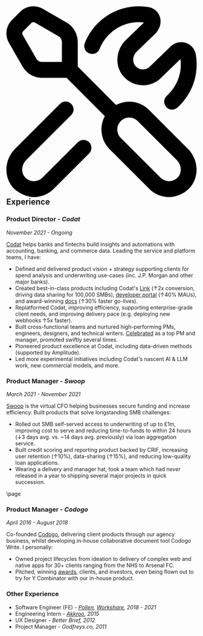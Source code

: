 <h2>
	<svg xmlns="http://www.w3.org/2000/svg" id="Layer_1" data-name="Layer 1" viewBox="0 0 24 24">
	  <path d="m17.979,13.024c-1.119-1.116-2.813-1.318-4.14-.607l-4.832-4.832v-3.086c0-1.013-.545-1.956-1.422-2.462L4.604.318C3.673-.22,2.492-.063,1.73.697L.705,1.724C-.056,2.483-.211,3.665.326,4.596l1.719,2.981h0c.506.878,1.45,1.423,2.462,1.423h3.086l4.826,4.826c-.278.508-.426,1.079-.426,1.674,0,.936.365,1.814,1.028,2.476l5.014,5c.658.656,1.554,1.024,2.48,1.024.985,0,2.088-.521,2.718-1.289,1.126-1.372.976-3.475-.341-4.787l-4.913-4.899ZM3.777,6.579l-1.719-2.982c-.086-.148-.061-.337.061-.459l1.025-1.026c.122-.121.311-.147.46-.061l2.98,1.72c.26.15.422.43.422.729v2.5h-2.5c-.3,0-.579-.161-.729-.421Zm17.91,14.863c-.276.337-.666.534-1.097.556-.421.02-.841-.139-1.142-.438l-5.014-5c-.284-.283-.44-.659-.44-1.06s.157-.776.44-1.06c.294-.293.681-.44,1.067-.44s.772.147,1.066.44l4.914,4.899c.596.595.687,1.518.207,2.103Zm-11.25-4.343c.39.392.389,1.024-.002,1.414l-4.477,4.462c-.658.656-1.553,1.024-2.48,1.024-.881,0-2.088-.521-2.718-1.29-1.125-1.371-.976-3.474.342-4.786l5.668-5.655c.39-.39,1.024-.39,1.414.002.39.391.389,1.024-.002,1.414l-5.669,5.655c-.596.595-.688,1.518-.208,2.102.277.338.667.535,1.098.557.426.019.841-.139,1.142-.438l4.478-4.462c.391-.39,1.023-.39,1.415.002Zm-.544-12.465C10.813,2.291,12.917.56,15.384.117c.863-.154,1.73-.157,2.579-.006.666.118,1.203.588,1.402,1.224.229.729,0,1.531-.612,2.145l-2.335,2.242c-.485.485-.564,1.261-.165,1.749.23.281.553.445.911.464.349.017.694-.112.947-.365l2.614-2.521c.486-.486,1.213-.667,1.893-.45.664.209,1.151.762,1.272,1.441.15.848.148,1.717-.006,2.581-.281,1.572-1.1,3.036-2.306,4.123-.191.172-.431.257-.669.257-.273,0-.546-.111-.743-.33-.37-.41-.337-1.043.073-1.413.877-.79,1.472-1.852,1.676-2.988.098-.548.112-1.095.043-1.632l-2.445,2.359c-.635.637-1.53.984-2.448.936-.916-.046-1.776-.481-2.36-1.195-1.042-1.274-.904-3.226.314-4.443l2.334-2.242.009-.009c-.535-.068-1.081-.054-1.625.044-1.788.32-3.313,1.577-3.982,3.279-.201.514-.782.767-1.296.565s-.768-.782-.565-1.296Z"/>
	</svg>
	Experience
</h2>

### Product Director _- Codat_

_November 2021 - Ongoing_

[Codat](https://bit.ly/3ObH0e0) helps banks and fintechs build insights and automations with accounting, banking, and commerce data. Leading the service and platform teams, I have:

- Defined and delivered product vision + strategy supporting clients for spend analysis and underwriting use-cases (inc. J.P. Morgan and other major banks).
- Created best-in-class products including Codat's [Link](https://docs.codat.io/auth-flow/overview) (↑2x conversion, driving data sharing for 100,000 SMBs), [developer portal](https://docs.codat.io/configure/portal/companies) (↑40% MAUs), and award-winning [docs](https://docs.codat.io/) (↑30% faster go-lives).
- Replatformed Codat, improving efficiency, supporting enterprise-grade client needs, and improving delivery pace (e.g. deploying new webhooks ↑5x faster).
- Built cross-functional teams and nurtured high-performing PMs, engineers, designers, and technical writers. [Celebrated](https://github.com/mcclowes/mcclowes/blob/master/feedback.md) as a top PM and manager, promoted swiftly several times.
- Pioneered product excellence at Codat, including data-driven methods (supported by Amplitude).
- Led more experimental initiatives including Codat's nascent AI & LLM work, new commercial models, and more.

### Product Manager _- Swoop_

_March 2021 - November 2021_

[Swoop](https://bit.ly/swoopfunding) is the virtual CFO helping businesses secure funding and increase efficiency. Built products that solve longstanding SMB challenges:

- Rolled out SMB self-served access to underwriting of up to £1m, improving cost to serve and reducing time-to-funds to within 24 hours (↓3 days avg. vs. ~14 days avg. previously) via loan aggregation service.
- Built credit scoring and reporting product backed by CRIF, increasing user retention (↑10%), data-sharing (↑15%), and reducing low-quality loan applications.
- Wearing a delivery and manager hat, took a team which had _never_ released in a year to shipping several major projects in quick succession.

\page

### Product Manager _- Codogo_

_April 2016 - August 2018_

Co-founded [Codogo](https://www.crunchbase.com/organization/codogo), delivering client products through our agency business, whilst developing in-house collaborative document tool Codogo Write. I personally:

- Owned project lifecycles from ideation to delivery of complex web and native apps for 30+ clients ranging from the NHS to Arsenal FC.
- Pitched, winning [awards](http://bit.ly/35F6psY), clients, and investors, even being flown out to try for Y Combinator with our in-house product.

### Other Experience

- Software Engineer (FE) _- [Pollen](https://www.crunchbase.com/organization/streetteam-software), [Workshare](https://www.crunchbase.com/organization/workshare), 2018 - 2021_
- Engineering Intern _- [Akkroo](https://www.crunchbase.com/organization/akkroo), 2015_
- UX Designer _- Better Brief, 2012_
- Project Manager _- Godfreys.co, 2011_
